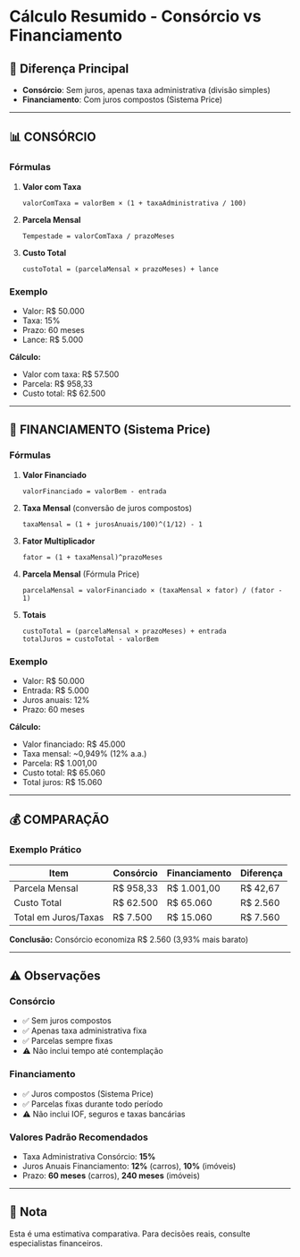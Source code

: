 # Cálculo Resumido - Consórcio vs Financiamento

## 🎯 Diferença Principal

- **Consórcio**: Sem juros, apenas taxa administrativa (divisão simples)
- **Financiamento**: Com juros compostos (Sistema Price)

---

## 📊 CONSÓRCIO

### Fórmulas

1. **Valor com Taxa**

   ```
   valorComTaxa = valorBem × (1 + taxaAdministrativa / 100)
   ```

2. **Parcela Mensal**

   ```
   Tempestade = valorComTaxa / prazoMeses
   ```

3. **Custo Total**
   ```
   custoTotal = (parcelaMensal × prazoMeses) + lance
   ```

### Exemplo

- Valor: R$ 50.000
- Taxa: 15%
- Prazo: 60 meses
- Lance: R$ 5.000

**Cálculo:**

- Valor com taxa: R$ 57.500
- Parcela: R$ 958,33
- Custo total: R$ 62.500

---

## 🏦 FINANCIAMENTO (Sistema Price)

### Fórmulas

1. **Valor Financiado**

   ```
   valorFinanciado = valorBem - entrada
   ```

2. **Taxa Mensal** (conversão de juros compostos)

   ```
   taxaMensal = (1 + jurosAnuais/100)^(1/12) - 1
   ```

3. **Fator Multiplicador**

   ```
   fator = (1 + taxaMensal)^prazoMeses
   ```

4. **Parcela Mensal** (Fórmula Price)

   ```
   parcelaMensal = valorFinanciado × (taxaMensal × fator) / (fator - 1)
   ```

5. **Totais**
   ```
   custoTotal = (parcelaMensal × prazoMeses) + entrada
   totalJuros = custoTotal - valorBem
   ```

### Exemplo

- Valor: R$ 50.000
- Entrada: R$ 5.000
- Juros anuais: 12%
- Prazo: 60 meses

**Cálculo:**

- Valor financiado: R$ 45.000
- Taxa mensal: ~0,949% (12% a.a.)
- Parcela: R$ 1.001,00
- Custo total: R$ 65.060
- Total juros: R$ 15.060

---

## 💰 COMPARAÇÃO

### Exemplo Prático

| Item                 | Consórcio | Financiamento | Diferença |
| -------------------- | --------- | ------------- | --------- |
| Parcela Mensal       | R$ 958,33 | R$ 1.001,00   | R$ 42,67  |
| Custo Total          | R$ 62.500 | R$ 65.060     | R$ 2.560  |
| Total em Juros/Taxas | R$ 7.500  | R$ 15.060     | R$ 7.560  |

**Conclusão:** Consórcio economiza R$ 2.560 (3,93% mais barato)

---

## ⚠️ Observações

### Consórcio

- ✅ Sem juros compostos
- ✅ Apenas taxa administrativa fixa
- ✅ Parcelas sempre fixas
- ⚠️ Não inclui tempo até contemplação

### Financiamento

- ✅ Juros compostos (Sistema Price)
- ✅ Parcelas fixas durante todo período
- ⚠️ Não inclui IOF, seguros e taxas bancárias

### Valores Padrão Recomendados

- Taxa Administrativa Consórcio: **15%**
- Juros Anuais Financiamento: **12%** (carros), **10%** (imóveis)
- Prazo: **60 meses** (carros), **240 meses** (imóveis)

---

## 📝 Nota

Esta é uma estimativa comparativa. Para decisões reais, consulte especialistas financeiros.
